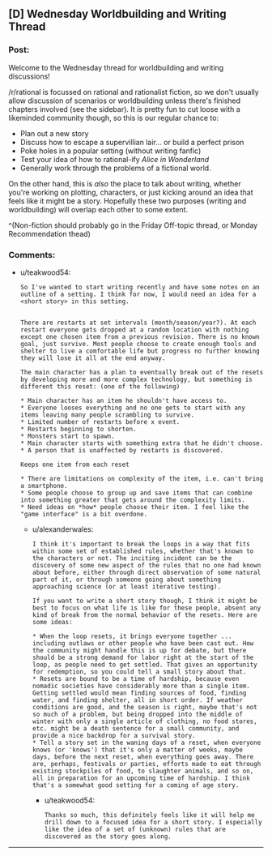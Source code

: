 ## [D] Wednesday Worldbuilding and Writing Thread

### Post:

Welcome to the Wednesday thread for worldbuilding and writing discussions!

/r/rational is focussed on rational and rationalist fiction, so we don't usually allow discussion of scenarios or worldbuilding unless there's finished chapters involved (see the sidebar).  It *is* pretty fun to cut loose with a likeminded community though, so this is our regular chance to:

* Plan out a new story
* Discuss how to escape a supervillian lair... or build a perfect prison
* Poke holes in a popular setting (without writing fanfic)
* Test your idea of how to rational-ify *Alice in Wonderland*
* Generally work through the problems of a fictional world.

On the other hand, this is *also* the place to talk about writing, whether you're working on plotting, characters, or just kicking around an idea that feels like it might be a story. Hopefully these two purposes (writing and worldbuilding) will overlap each other to some extent.

^(Non-fiction should probably go in the Friday Off-topic thread, or Monday Recommendation thead)

### Comments:

- u/teakwood54:
  ```
  So I've wanted to start writing recently and have some notes on an outline of a setting. I think for now, I would need an idea for a <short story> in this setting.


  There are restarts at set intervals (month/season/year?). At each restart everyone gets dropped at a random location with nothing except one chosen item from a previous revision. There is no known goal, just survive. Most people choose to create enough tools and shelter to live a comfortable life but progress no further knowing they will lose it all at the end anyway.

  The main character has a plan to eventually break out of the resets by developing more and more complex technology, but something is different this reset: (one of the following)

  *	Main character has an item he shouldn't have access to.
  *	Everyone looses everything and no one gets to start with any items leaving many people scrambling to survive.
  *	Limited number of restarts before x event.
  *	Restarts beginning to shorten.
  *	Monsters start to spawn.
  *	Main character starts with something extra that he didn't choose.
  *	A person that is unaffected by restarts is discovered.

  Keeps one item from each reset

  *	There are limitations on complexity of the item, i.e. can't bring a smartphone.
  *	Some people choose to group up and save items that can combine into something greater that gets around the complexity limits.
  *	Need ideas on *how* people choose their item. I feel like the "game interface" is a bit overdone.
  ```

  - u/alexanderwales:
    ```
    I think it's important to break the loops in a way that fits within some set of established rules, whether that's known to the characters or not. The inciting incident can be the discovery of some new aspect of the rules that no one had known about before, either through direct observation of some natural part of it, or through someone going about something approaching science (or at least iterative testing).

    If you want to write a short story though, I think it might be best to focus on what life is like for these people, absent any kind of break from the normal behavior of the resets. Here are some ideas:

    * When the loop resets, it brings everyone together ... including outlaws or other people who have been cast out. How the community might handle this is up for debate, but there should be a strong demand for labor right at the start of the loop, as people need to get settled. That gives an opportunity for redemption, so you could tell a small story about that.
    * Resets are bound to be a time of hardship, because even nomadic societies have considerably more than a single item. Getting settled would mean finding sources of food, finding water, and finding shelter, all in short order. If weather conditions are good, and the season is right, maybe that's not so much of a problem, but being dropped into the middle of winter with only a single article of clothing, no food stores, etc. might be a death sentence for a small community, and provide a nice backdrop for a survival story.
    * Tell a story set in the waning days of a reset, when everyone knows (or 'knows') that it's only a matter of weeks, maybe days, before the next reset, when everything goes away. There are, perhaps, festivals or parties, efforts made to eat through existing stockpiles of food, to slaughter animals, and so on, all in preparation for an upcoming time of hardship. I think that's a somewhat good setting for a coming of age story.
    ```

    - u/teakwood54:
      ```
      Thanks so much, this definitely feels like it will help me drill down to a focused idea for a short story. I especially like the idea of a set of (unknown) rules that are discovered as the story goes along.
      ```

---

